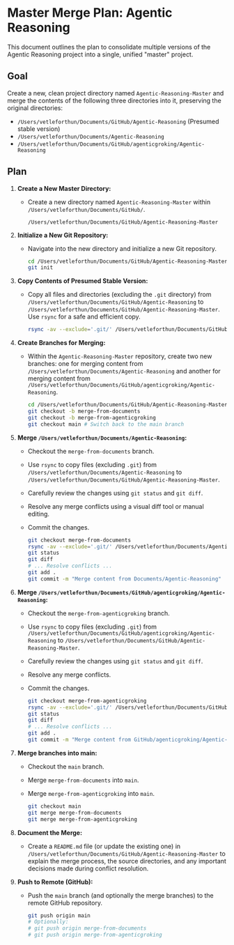 # Master Merge Plan: Agentic Reasoning

This document outlines the plan to consolidate multiple versions of the Agentic Reasoning project into a single, unified "master" project.

## Goal

Create a new, clean project directory named `Agentic-Reasoning-Master` and merge the contents of the following three directories into it, preserving the original directories:

*   `/Users/vetleforthun/Documents/GitHub/Agentic-Reasoning` (Presumed stable version)
*   `/Users/vetleforthun/Documents/Agentic-Reasoning`
*   `/Users/vetleforthun/Documents/GitHub/agenticgroking/Agentic-Reasoning`

## Plan

1.  **Create a New Master Directory:**

    *   Create a new directory named `Agentic-Reasoning-Master` within `/Users/vetleforthun/Documents/GitHub/`.

        ```
        /Users/vetleforthun/Documents/GitHub/Agentic-Reasoning-Master
        ```

2.  **Initialize a New Git Repository:**

    *   Navigate into the new directory and initialize a new Git repository.

        ```bash
        cd /Users/vetleforthun/Documents/GitHub/Agentic-Reasoning-Master
        git init
        ```

3.  **Copy Contents of Presumed Stable Version:**

    *   Copy all files and directories (excluding the `.git` directory) from `/Users/vetleforthun/Documents/GitHub/Agentic-Reasoning` to `/Users/vetleforthun/Documents/GitHub/Agentic-Reasoning-Master`. Use `rsync` for a safe and efficient copy.

        ```bash
        rsync -av --exclude='.git/' /Users/vetleforthun/Documents/GitHub/Agentic-Reasoning/ /Users/vetleforthun/Documents/GitHub/Agentic-Reasoning-Master/
        ```

4.  **Create Branches for Merging:**

    *   Within the `Agentic-Reasoning-Master` repository, create two new branches: one for merging content from `/Users/vetleforthun/Documents/Agentic-Reasoning` and another for merging content from `/Users/vetleforthun/Documents/GitHub/agenticgroking/Agentic-Reasoning`.

        ```bash
        cd /Users/vetleforthun/Documents/GitHub/Agentic-Reasoning-Master
        git checkout -b merge-from-documents
        git checkout -b merge-from-agenticgroking
        git checkout main # Switch back to the main branch
        ```

5.  **Merge `/Users/vetleforthun/Documents/Agentic-Reasoning`:**

    *   Checkout the `merge-from-documents` branch.
    *   Use `rsync` to copy files (excluding `.git`) from `/Users/vetleforthun/Documents/Agentic-Reasoning` to `/Users/vetleforthun/Documents/GitHub/Agentic-Reasoning-Master`.
    *   Carefully review the changes using `git status` and `git diff`.
    *   Resolve any merge conflicts using a visual diff tool or manual editing.
    *   Commit the changes.

        ```bash
        git checkout merge-from-documents
        rsync -av --exclude='.git/' /Users/vetleforthun/Documents/Agentic-Reasoning/ /Users/vetleforthun/Documents/GitHub/Agentic-Reasoning-Master/
        git status
        git diff
        # ... Resolve conflicts ...
        git add .
        git commit -m "Merge content from Documents/Agentic-Reasoning"
        ```

6.  **Merge `/Users/vetleforthun/Documents/GitHub/agenticgroking/Agentic-Reasoning`:**

    *   Checkout the `merge-from-agenticgroking` branch.
    *   Use `rsync` to copy files (excluding `.git`) from `/Users/vetleforthun/Documents/GitHub/agenticgroking/Agentic-Reasoning` to `/Users/vetleforthun/Documents/GitHub/Agentic-Reasoning-Master`.
    *   Carefully review the changes using `git status` and `git diff`.
    *   Resolve any merge conflicts.
    *   Commit the changes.

        ```bash
        git checkout merge-from-agenticgroking
        rsync -av --exclude='.git/' /Users/vetleforthun/Documents/GitHub/agenticgroking/Agentic-Reasoning/ /Users/vetleforthun/Documents/GitHub/Agentic-Reasoning-Master/
        git status
        git diff
        # ... Resolve conflicts ...
        git add .
        git commit -m "Merge content from GitHub/agenticgroking/Agentic-Reasoning"
        ```

7.  **Merge branches into main:**

    *   Checkout the `main` branch.
    *   Merge `merge-from-documents` into `main`.
    *   Merge `merge-from-agenticgroking` into `main`.

        ```bash
        git checkout main
        git merge merge-from-documents
        git merge merge-from-agenticgroking
        ```

8.  **Document the Merge:**

    *   Create a `README.md` file (or update the existing one) in `/Users/vetleforthun/Documents/GitHub/Agentic-Reasoning-Master` to explain the merge process, the source directories, and any important decisions made during conflict resolution.

9.  **Push to Remote (GitHub):**

    *   Push the `main` branch (and optionally the merge branches) to the remote GitHub repository.

        ```bash
        git push origin main
        # Optionally:
        # git push origin merge-from-documents
        # git push origin merge-from-agenticgroking